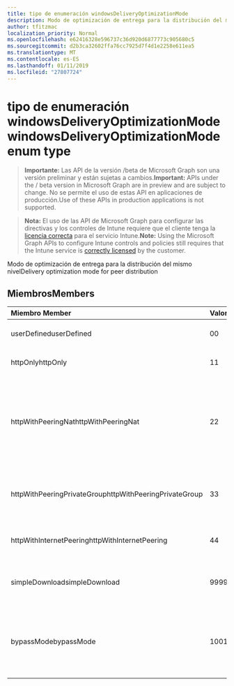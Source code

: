 ```yaml
---
title: tipo de enumeración windowsDeliveryOptimizationMode
description: Modo de optimización de entrega para la distribución del mismo nivel
author: tfitzmac
localization_priority: Normal
ms.openlocfilehash: e62416328e596737c36d920d6877773c905680c5
ms.sourcegitcommit: d2b3ca32602ffa76cc7925d7f4d1e2258e611ea5
ms.translationtype: MT
ms.contentlocale: es-ES
ms.lasthandoff: 01/11/2019
ms.locfileid: "27807724"
---
```

# <a name="windowsdeliveryoptimizationmode-enum-type"></a><span data-ttu-id="eec74-103">tipo de enumeración windowsDeliveryOptimizationMode</span><span class="sxs-lookup"><span data-stu-id="eec74-103">windowsDeliveryOptimizationMode enum type</span></span>

> <span data-ttu-id="eec74-104">**Importante:** Las API de la versión /beta de Microsoft Graph son una versión preliminar y están sujetas a cambios.</span><span class="sxs-lookup"><span data-stu-id="eec74-104">**Important:** APIs under the / beta version in Microsoft Graph are in preview and are subject to change.</span></span> <span data-ttu-id="eec74-105">No se permite el uso de estas API en aplicaciones de producción.</span><span class="sxs-lookup"><span data-stu-id="eec74-105">Use of these APIs in production applications is not supported.</span></span>

> <span data-ttu-id="eec74-106">**Nota:** El uso de las API de Microsoft Graph para configurar las directivas y los controles de Intune requiere que el cliente tenga la [licencia correcta](https://go.microsoft.com/fwlink/?linkid=839381) para el servicio Intune.</span><span class="sxs-lookup"><span data-stu-id="eec74-106">**Note:** Using the Microsoft Graph APIs to configure Intune controls and policies still requires that the Intune service is [correctly licensed](https://go.microsoft.com/fwlink/?linkid=839381) by the customer.</span></span>

<span data-ttu-id="eec74-107">Modo de optimización de entrega para la distribución del mismo nivel</span><span class="sxs-lookup"><span data-stu-id="eec74-107">Delivery optimization mode for peer distribution</span></span>
## <a name="members"></a><span data-ttu-id="eec74-108">Miembros</span><span class="sxs-lookup"><span data-stu-id="eec74-108">Members</span></span>
|<span data-ttu-id="eec74-109">Miembro	</span><span class="sxs-lookup"><span data-stu-id="eec74-109">Member</span></span>|<span data-ttu-id="eec74-110">Valor</span><span class="sxs-lookup"><span data-stu-id="eec74-110">Value</span></span>|<span data-ttu-id="eec74-111">Description</span><span class="sxs-lookup"><span data-stu-id="eec74-111">Description</span></span>|
|:---|:---|:---|
|<span data-ttu-id="eec74-112">userDefined</span><span class="sxs-lookup"><span data-stu-id="eec74-112">userDefined</span></span>|<span data-ttu-id="eec74-113">0</span><span class="sxs-lookup"><span data-stu-id="eec74-113">0</span></span>|<span data-ttu-id="eec74-114">Permitir al usuario que establezca.</span><span class="sxs-lookup"><span data-stu-id="eec74-114">Allow the user to set.</span></span>|
|<span data-ttu-id="eec74-115">httpOnly</span><span class="sxs-lookup"><span data-stu-id="eec74-115">httpOnly</span></span>|<span data-ttu-id="eec74-116">1</span><span class="sxs-lookup"><span data-stu-id="eec74-116">1</span></span>|<span data-ttu-id="eec74-117">HTTP sólo, sin interconexión</span><span class="sxs-lookup"><span data-stu-id="eec74-117">HTTP only, no peering</span></span>|
|<span data-ttu-id="eec74-118">httpWithPeeringNat</span><span class="sxs-lookup"><span data-stu-id="eec74-118">httpWithPeeringNat</span></span>|<span data-ttu-id="eec74-119">2</span><span class="sxs-lookup"><span data-stu-id="eec74-119">2</span></span>|<span data-ttu-id="eec74-120">Predeterminado del sistema operativo – Http mezcla con interconexión detrás de la misma traductor de direcciones de red</span><span class="sxs-lookup"><span data-stu-id="eec74-120">OS default – Http blended with peering behind the same network address translator</span></span>|
|<span data-ttu-id="eec74-121">httpWithPeeringPrivateGroup</span><span class="sxs-lookup"><span data-stu-id="eec74-121">httpWithPeeringPrivateGroup</span></span>|<span data-ttu-id="eec74-122">3</span><span class="sxs-lookup"><span data-stu-id="eec74-122">3</span></span>|<span data-ttu-id="eec74-123">Mezcla de HTTP con interconexión a través de un grupo privado</span><span class="sxs-lookup"><span data-stu-id="eec74-123">HTTP blended with peering across a private group</span></span>|
|<span data-ttu-id="eec74-124">httpWithInternetPeering</span><span class="sxs-lookup"><span data-stu-id="eec74-124">httpWithInternetPeering</span></span>|<span data-ttu-id="eec74-125">4</span><span class="sxs-lookup"><span data-stu-id="eec74-125">4</span></span>|<span data-ttu-id="eec74-126">HTTP mezclado con interconexión de Internet</span><span class="sxs-lookup"><span data-stu-id="eec74-126">HTTP blended with Internet peering</span></span>|
|<span data-ttu-id="eec74-127">simpleDownload</span><span class="sxs-lookup"><span data-stu-id="eec74-127">simpleDownload</span></span>|<span data-ttu-id="eec74-128">99</span><span class="sxs-lookup"><span data-stu-id="eec74-128">99</span></span>|<span data-ttu-id="eec74-129">Modo de descarga simple con ningún interconexión</span><span class="sxs-lookup"><span data-stu-id="eec74-129">Simple download mode with no peering</span></span>|
|<span data-ttu-id="eec74-130">bypassMode</span><span class="sxs-lookup"><span data-stu-id="eec74-130">bypassMode</span></span>|<span data-ttu-id="eec74-131">100</span><span class="sxs-lookup"><span data-stu-id="eec74-131">100</span></span>|<span data-ttu-id="eec74-132">Modo de derivación.</span><span class="sxs-lookup"><span data-stu-id="eec74-132">Bypass mode.</span></span> <span data-ttu-id="eec74-133">No use la optimización de entrega y usar BITS en su lugar</span><span class="sxs-lookup"><span data-stu-id="eec74-133">Do not use Delivery Optimization and use BITS instead</span></span>|





